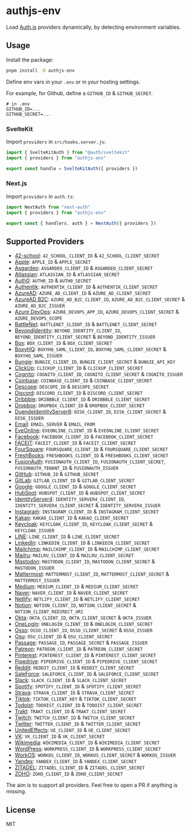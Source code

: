 # authjs-env

Load [Auth.js](https://authjs.dev) providers dynamically, by detecting environment variables.

## Usage

Install the package:

```sh
pnpm install -D authjs-env
```

Define env vars in your `.env` or in your hosting settings.

For example, for Github, define a `GITHUB_ID` & `GITHUB_SECRET`.

```
# in .env
GITHUB_ID=...
GITHUB_SECRET=...
```

### SvelteKit

Import `providers` in `src/hooks.server.js`:

```javascript
import { SvelteKitAuth } from "@auth/sveltekit"
import { providers } from "authjs-env"

export const handle = SvelteKitAuth({ providers })
```

### Next.js

Import `providers` in `auth.ts`:

```javascript
import NextAuth from "next-auth"
import { providers } from "authjs-env"

export const { handlers, auth } = NextAuth({ providers })
```

## Supported Providers

- [42-school](https://authjs.dev/reference/core/providers/42-school): `42_SCHOOL_CLIENT_ID` & `42_SCHOOL_CLIENT_SECRET`
- [Apple](https://authjs.dev/reference/core/providers/apple): `APPLE_ID` & `APPLE_SECRET`
- [Asgardeo](https://authjs.dev/reference/core/providers/asgardeo): `ASGARDEO_CLIENT_ID` & `ASGARDEO_CLIENT_SECRET`
- [Atlassian](https://authjs.dev/reference/core/providers/atlassian): `ATLASSIAN_ID` & `ATLASSIAN_SECRET`
- [Auth0](https://authjs.dev/reference/core/providers/auth0): `AUTH0_ID` & `AUTH0_SECRET`
- [Authentik](https://authjs.dev/reference/core/providers/authentik): `AUTHENTIK_CLIENT_ID` & `AUTHENTIK_CLIENT_SECRET`
- [AzureAD](https://authjs.dev/reference/core/providers/azure-ad): `AZURE_AD_CLIENT_ID` & `AZURE_AD_CLIENT_SECRET`
- [AzureAD B2C](https://authjs.dev/reference/core/providers/azure-ad-b2c): `AZURE_AD_B2C_CLIENT_ID`, `AZURE_AD_B2C_CLIENT_SECRET` & `AZURE_AD_B2C_ISSUER`
- [Azure DevOps](https://authjs.dev/reference/core/providers/azure-devops): `AZURE_DEVOPS_APP_ID`, `AZURE_DEVOPS_CLIENT_SECRET` & `AZURE_DEVOPS_SCOPE`
- [BattleNet](https://authjs.dev/reference/core/providers/battlenet): `BATTLENET_CLIENT_ID` & `BATTLENET_CLIENT_SECRET`
- [BeyondIdentity](https://authjs.dev/reference/core/providers/beyondidentity): `BEYOND_IDENTITY_CLIENT_ID`, `BEYOND_IDENTITY_CLIENT_SECRET` & `BEYOND_IDENTITY_ISSUER`
- [Box](https://authjs.dev/reference/core/providers/box): `BOX_CLIENT_ID` & `BOX_CLIENT_SECRET`
- [BoxyHQ](https://authjs.dev/reference/core/providers/boxyhq-saml): `BOXYHQ_SAML_CLIENT_ID`, `BOXYHQ_SAML_CLIENT_SECRET` & `BOXYHQ_SAML_ISSUER`
- [Bungie](https://authjs.dev/reference/core/providers/bungie): `BUNGIE_CLIENT_ID`, `BUNGIE_CLIENT_SECRET` & `BUNGIE_API_KEY`
- [ClickUp](https://authjs.dev/reference/core/providers/click-up): `CLICKUP_CLIENT_ID` & `CLICKUP_CLIENT_SECRET`
- [Cognito](https://authjs.dev/reference/core/providers/cognito): `COGNITO_CLIENT_ID`, `COGNITO_CLIENT_SECRET` & `COGNITO_ISSUER`
- [Coinbase](https://authjs.dev/reference/core/providers/coinbase): `COINBASE_CLIENT_ID` & `COINBASE_CLIENT_SECRET`
- [Descope](https://authjs.dev/reference/core/providers/descope): `DESCOPE_ID` & `DESCOPE_SECRET`
- [Discord](https://authjs.dev/reference/core/providers/discord): `DISCORD_CLIENT_ID` & `DISCORD_CLIENT_SECRET`
- [Dribbble](https://authjs.dev/reference/core/providers/dribbble): `DRIBBBLE_CLIENT_ID` & `DRIBBBLE_CLIENT_SECRET`
- [Dropbox](https://authjs.dev/reference/core/providers/dropbox): `DROPBOX_CLIENT_ID` & `DROPBOX_CLIENT_SECRET`
- [DuendeIdentityServer6](https://authjs.dev/reference/core/providers/duende-identity-server6): `DIS6_CLIENT_ID`, `DIS6_CLIENT_SECRET` & `DIS6_ISSUER`
- [Email](https://authjs.dev/reference/core/providers/email): `EMAIL_SERVER` & `EMAIL_FROM`
- [EveOnline](https://authjs.dev/reference/core/providers/eveonline): `EVEONLINE_CLIENT_ID` & `EVEONLINE_CLIENT_SECRET`
- [Facebook](https://authjs.dev/reference/core/providers/facebook): `FACEBOOK_CLIENT_ID` & `FACEBOOK_CLIENT_SECRET`
- [FACEIT](https://authjs.dev/reference/core/providers/faceit): `FACEIT_CLIENT_ID` & `FACEIT_CLIENT_SECRET`
- [FourSquare](https://authjs.dev/reference/core/providers/foursquare): `FOURSQUARE_CLIENT_ID` & `FOURSQUARE_CLIENT_SECRET`
- [FreshBooks](https://authjs.dev/reference/core/providers/freshbooks): `FRESHBOOKS_CLIENT_ID` & `FRESHBOOKS_CLIENT_SECRET`
- [FusionAuth](https://authjs.dev/reference/core/providers/fusionauth): `FUSIONAUTH_CLIENT_ID`, `FUSIONAUTH_CLIENT_SECRET`, `FUSIONAUTH_TENANT_ID` & `FUSIONAUTH_ISSUER`
- [GitHub](https://authjs.dev/reference/core/providers/github): `GITHUB_ID` & `GITHUB_SECRET`
- [GitLab](https://authjs.dev/reference/core/providers/gitlab): `GITLAB_CLIENT_ID` & `GITLAB_CLIENT_SECRET`
- [Google](https://authjs.dev/reference/core/providers/google): `GOOGLE_CLIENT_ID` & `GOOGLE_CLIENT_SECRET`
- [HubSpot](https://authjs.dev/reference/core/providers/hubspot): `HUBSPOT_CLIENT_ID` & `HUBSPOT_CLIENT_SECRET`
- [IdentityServer4](https://authjs.dev/reference/core/providers/identity-server4): `IDENTITY_SERVER4_CLIENT_ID`, `IDENTITY_SERVER4_CLIENT_SECRET` & `IDENTITY_SERVER4_ISSUER`
- [Instagram](https://authjs.dev/reference/core/providers/instagram): `INSTAGRAM_CLIENT_ID` & `INSTAGRAM_CLIENT_SECRET`
- [Kakao](https://authjs.dev/reference/core/providers/kakao): `KAKAO_CLIENT_ID` & `KAKAO_CLIENT_SECRET`
- [Keycloak](https://authjs.dev/reference/core/providers/keycloak): `KEYCLOAK_CLIENT_ID`, `KEYCLOAK_CLIENT_SECRET` & `KEYCLOAK_ISSUER`
- [LINE](https://authjs.dev/reference/core/providers/line): `LINE_CLIENT_ID` & `LINE_CLIENT_SECRET`
- [LinkedIn](https://authjs.dev/reference/core/providers/linkedin): `LINKEDIN_CLIENT_ID` & `LINKEDIN_CLIENT_SECRET`
- [Mailchimp](https://authjs.dev/reference/core/providers/mailchimp): `MAILCHIMP_CLIENT_ID` & `MAILCHIMP_CLIENT_SECRET`
- [Mailru](https://authjs.dev/reference/core/providers/mailru): `MAILRU_CLIENT_ID` & `MAILRU_CLIENT_SECRET`
- [Mastodon](https://authjs.dev/reference/core/providers/mastodon): `MASTODON_CLIENT_ID`, `MASTODON_CLIENT_SECRET` & `MASTODON_ISSUER`
- [Mattermost](https://authjs.dev/reference/core/providers/mattermost): `MATTERMOST_CLIENT_ID`, `MATTERMOST_CLIENT_SECRET` & `MATTERMOST_ISSUER`
- [Medium](https://authjs.dev/reference/core/providers/medium): `MEDIUM_CLIENT_ID` & `MEDIUM_CLIENT_SECRET`
- [Naver](https://authjs.dev/reference/core/providers/naver): `NAVER_CLIENT_ID` & `NAVER_CLIENT_SECRET`
- [Netlify](https://authjs.dev/reference/core/providers/netlify): `NETLIFY_CLIENT_ID` & `NETLIFY_CLIENT_SECRET`
- [Notion](https://authjs.dev/reference/core/providers/notion): `NOTION_CLIENT_ID`, `NOTION_CLIENT_SECRET` & `NOTION_CLIENT_REDIRECT_URI`
- [Okta](https://authjs.dev/reference/core/providers/okta): `OKTA_CLIENT_ID`, `OKTA_CLIENT_SECRET` & `OKTA_ISSUER`
- [OneLogin](https://authjs.dev/reference/core/providers/onelogin): `ONELOGIN_CLIENT_ID` & `ONELOGIN_CLIENT_SECRET`
- [Osso](https://authjs.dev/reference/core/providers/osso): `OSSO_CLIENT_ID`, `OSSO_CLIENT_SECRET` & `OSSO_ISSUER`
- [Osu](https://authjs.dev/reference/core/providers/osu): `OSU_CLIENT_ID` & `OSU_CLIENT_SECRET`
- [Passage](https://authjs.dev/reference/core/providers/passage): `PASSAGE_ID`, `PASSAGE_SECRET` & `PASSAGE_ISSUER`
- [Patreon](https://authjs.dev/reference/core/providers/patreon): `PATREON_CLIENT_ID` & `PATREON_CLIENT_SECRET`
- [Pinterest](https://authjs.dev/reference/core/providers/pinterest): `PINTEREST_CLIENT_ID` & `PINTEREST_CLIENT_SECRET`
- [Pipedrive](https://authjs.dev/reference/core/providers/pipedrive): `PIPEDRIVE_CLIENT_ID` & `PIPEDRIVE_CLIENT_SECRET`
- [Reddit](https://authjs.dev/reference/core/providers/reddit): `REDDIT_CLIENT_ID` & `REDDIT_CLIENT_SECRET`
- [SaleForce](https://authjs.dev/reference/core/providers/salesforce): `SALEFORCE_CLIENT_ID` & `SALEFORCE_CLIENT_SECRET`
- [Slack](https://authjs.dev/reference/core/providers/slack): `SLACK_CLIENT_ID` & `SLACK_CLIENT_SECRET`
- [Spotify](https://authjs.dev/reference/core/providers/spotify): `SPOTIFY_CLIENT_ID` & `SPOTIFY_CLIENT_SECRET`
- [Strava](https://authjs.dev/reference/core/providers/strava): `STRAVA_CLIENT_ID` & `STRAVA_CLIENT_SECRET`
- [Tiktok](https://authjs.dev/reference/core/providers/tiktok): `TIKTOK_CLIENT_KEY` & `TIKTOK_CLIENT_SECRET`
- [Todoist](https://authjs.dev/reference/core/providers/todoist): `TODOIST_CLIENT_ID` & `TODOIST_CLIENT_SECRET`
- [Trakt](https://authjs.dev/reference/core/providers/trakt): `TRAKT_CLIENT_ID` & `TRAKT_CLIENT_SECRET`
- [Twitch](https://authjs.dev/reference/core/providers/twitch): `TWITCH_CLIENT_ID` & `TWITCH_CLIENT_SECRET`
- [Twitter](https://authjs.dev/reference/core/providers/twitter): `TWITTER_CLIENT_ID` & `TWITTER_CLIENT_SECRET`
- [UnitedEffects](https://authjs.dev/reference/core/providers/united-effects): `UE_CLIENT_ID` & `UE_CLIENT_SECRET`
- [VK](https://authjs.dev/reference/core/providers/vk): `VK_CLIENT_ID` & `VK_CLIENT_SECRET`
- [Wikimedia](https://authjs.dev/reference/core/providers/wikimedia): `WIKIMEDIA_CLIENT_ID` & `WIKIMEDIA_CLIENT_SECRET`
- [WordPress](https://authjs.dev/reference/core/providers/wordpress): `WORKPRESS_CLIENT_ID` & `WORKPRESS_CLIENT_SECRET`
- [WorkOS](https://authjs.dev/reference/core/providers/workos): `WORKOS_CLIENT_ID`, `WORKOS_CLIENT_SECRET` & `WORKOS_ISSUER`
- [Yandex](https://authjs.dev/reference/core/providers/yandex): `YANDEX_CLIENT_ID` & `YANDEX_CLIENT_SECRET`
- [ZITADEL](https://authjs.dev/reference/core/providers/zitadel): `ZITADEL_CLIENT_ID` & `ZITADEL_CLIENT_SECRET`
- [ZOHO](https://authjs.dev/reference/core/providers/zoho): `ZOHO_CLIENT_ID` & `ZOHO_CLIENT_SECRET`

The aim is to support all providers.
Feel free to open a PR if anything is missing.

## License

MIT
